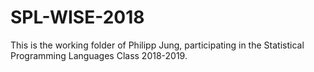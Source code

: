 # SPL-WISE-2018
This is the working folder of Philipp Jung, participating in the Statistical Programming Languages Class 2018-2019.
